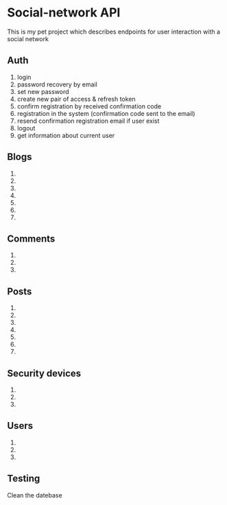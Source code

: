 # Social-network API
This is my pet project which describes endpoints for user interaction with a social network

## Auth
1. login
2. password recovery by email
3. set new password
4. create new pair of access & refresh token
5. confirm registration by received confirmation code
6. registration in the system (confirmation code sent to the email)
7. resend confirmation registration email if user exist
8. logout
9. get information about current user

## Blogs
1.
2.
3.
4.
5.
6.
7.

## Comments
1.
2.
3.

## Posts
1.
2.
3.
4.
5.
6.
7.

## Security devices
1.
2.
3.

## Users
1.
2.
3.

## Testing
Clean the datebase
